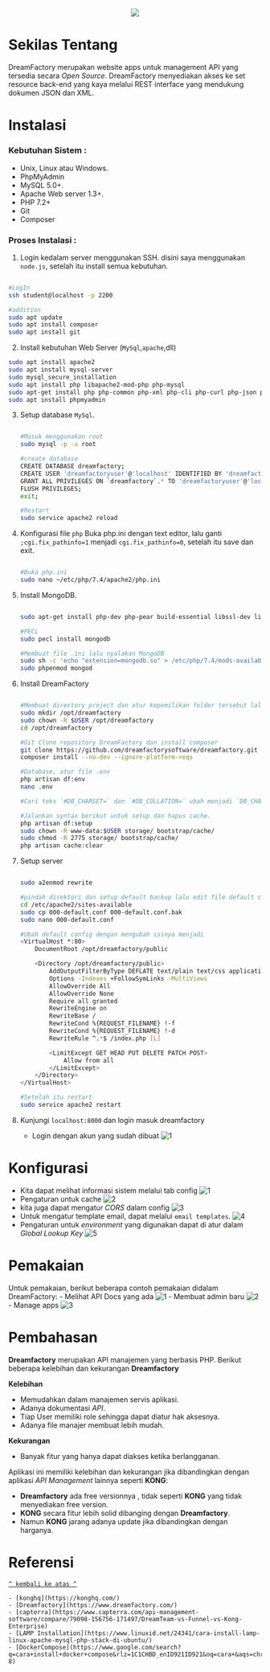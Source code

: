 <h1 align="center"><img src="https://raw.githubusercontent.com/dreamfactorysoftware/dreamfactory/master/readme/vertical-logo-fullcolor.png"></h1>

# Sekilas Tentang

DreamFactory merupakan website apps untuk management API yang tersedia secara *Open Source*.  DreamFactory menyediakan akses ke set resource back-end yang kaya melalui REST interface yang mendukung dokumen JSON dan XML.

# Instalasi

### Kebutuhan Sistem :
- Unix, Linux atau Windows.
- PhpMyAdmin
- MySQL 5.0+.
- Apache Web server 1.3+.
- PHP 7.2+
- Git
- Composer



### Proses Instalasi :
1. Login kedalam server menggunakan SSH. disini saya menggunakan `node.js`, setelah itu install semua kebutuhan.
```bash

#LogIn
ssh student@localhost -p 2200

#addition
sudo apt update
sudo apt install composer
sudo apt install git
```


2. Install kebutuhan Web Server (`MySql`,`apache`,dll)
```bash
sudo apt install apache2
sudo apt install mysql-server
sudo mysql_secure_installation
sudo apt install php libapache2-mod-php php-mysql
sudo apt-get install php php-common php-xml php-cli php-curl php-json php-mysqlnd php7.4-sqlite php-soap php-mbstring php-zip php-bcmath
sudo apt install phpmyadmin
```

3. Setup database `MySql`.
    ```bash

    #Masuk menggunakan root
    sudo mysql -p -u root
    
    #create database
    CREATE DATABASE dreamfactory;
    CREATE USER 'dreamfactoryuser'@'localhost' IDENTIFIED BY 'dreamfactorypass';
    GRANT ALL PRIVILEGES ON `dreamfactory`.* TO 'dreamfactoryuser'@'localhost';
    FLUSH PRIVILEGES;
    exit;
    
    #Restart
    sudo service apache2 reload
    ```


4. Konfigurasi file `php`
    Buka php.ini dengan text editor, lalu ganti `;cgi.fix_pathinfo=1` menjadi `cgi.fix_pathinfo=0`, setelah itu save dan exit.
    ```bash

    #Buka php.ini 
    sudo nano ~/etc/php/7.4/apache2/php.ini
    
    ```

5. Install MongoDB.
    ```bash

    sudo apt-get install php-dev php-pear build-essential libssl-dev libssl-dev libcurl4-openssl-dev pkg-config
    
    #PECL
    sudo pecl install mongodb
    
    #Membuat file .ini lalu nyalakan MongoDB
    sudo sh -c 'echo "extension=mongodb.so" > /etc/php/7.4/mods-available/mongodb.ini'
    sudo phpenmod mongod
    ```

6. Install DreamFactory
    ```bash

    #Membuat directory project dan atur kepemilikan folder tersebut lalu masuk kedalam direktori tersebut.
    sudo mkdir /opt/dreamfactory
    sudo chown -R $USER /opt/dreamfactory  
    cd /opt/dreamfactory
    
    #Git Clone repository DreamFactory dan install composer
    git clone https://github.com/dreamfactorysoftware/dreamfactory.git ./
    composer install --no-dev --ignore-platform-reqs
    
    #Database, atur file .env
    php artisan df:env
    nano .env
   
    #Cari teks `#DB_CHARSET=` dan `#DB_COLLATION=` ubah menjadi `DB_CHARSET=utf8` dan `DB_COLLATION=utf8_unicode_ci`, lalu save dan exit.
    
    #Jalankan syntax berikut untuk setup dan hapus cache.
    php artisan df:setup
    sudo chown -R www-data:$USER storage/ bootstrap/cache/
    sudo chmod -R 2775 storage/ bootstrap/cache/
    php artisan cache:clear 
    ```

7. Setup server
    ```bash

    sudo a2enmod rewrite
    
    #pindah direktori dan setup default backup lalu edit file default config
    cd /etc/apache2/sites-available
    sudo cp 000-default.conf 000-default.conf.bak
    sudo nano 000-default.conf
    
    #Ubah default config dengan mengubah isinya menjadi
    <VirtualHost *:80>
        DocumentRoot /opt/dreamfactory/public

        <Directory /opt/dreamfactory/public>
            AddOutputFilterByType DEFLATE text/plain text/css application/json application/javascript text/xml application/xml application/xml+rss text/javascript
            Options -Indexes +FollowSymLinks -MultiViews
            AllowOverride All
            AllowOverride None
            Require all granted
            RewriteEngine on
            RewriteBase /
            RewriteCond %{REQUEST_FILENAME} !-f
            RewriteCond %{REQUEST_FILENAME} !-d
            RewriteRule ^.*$ /index.php [L]

            <LimitExcept GET HEAD PUT DELETE PATCH POST>
                Allow from all
            </LimitExcept>
        </Directory>
    </VirtualHost>
    
    #Setelah itu restart
    sudo service apache2 restart
    ```
8. Kunjungi `localhost:8000` dan login masuk dreamfactory

    - Login dengan akun yang sudah dibuat
    ![1](https://github.com/aslam004/Komdat-P2-6/blob/main/Screenshot/login.png)

# Konfigurasi
- Kita dapat melihat informasi sistem melalui tab config
    ![1](https://github.com/aslam004/Komdat-P2-6/blob/main/Screenshot/sysinfo.png)
- Pengaturan untuk cache 
    ![2](https://github.com/aslam004/Komdat-P2-6/blob/2a0bbf3d21e9430a0446640f5c0d82114ae93d75/Screenshot/cache.png)
- kita juga dapat mengatur *CORS* dalam config
    ![3](https://github.com/aslam004/Komdat-P2-6/blob/main/Screenshot/cors.png)
- Untuk mengatur template email, dapat melalui `email templates`.
    ![4](https://github.com/aslam004/Komdat-P2-6/blob/main/Screenshot/emailtemplate.png)
- Pengaturan untuk *environment* yang digunakan dapat di atur dalam *Global Lookup Key*
    ![5](https://github.com/aslam004/Komdat-P2-6/blob/main/Screenshot/glk.png)

# Pemakaian
Untuk pemakaian, berikut beberapa contoh pemakaian didalam DreamFactory:
    - Melihat API Docs yang ada
        ![1](https://github.com/aslam004/Komdat-P2-6/blob/main/Screenshot/APIDocs.png)
    - Membuat admin baru
        ![2](https://github.com/aslam004/Komdat-P2-6/blob/main/Screenshot/create%20admin.png)
    - Manage apps
        ![3](https://github.com/aslam004/Komdat-P2-6/blob/main/Screenshot/manage%20apps.png)

# Pembahasan
**Dreamfactory** merupakan API manajemen yang berbasis PHP. Berikut beberapa kelebihan dan kekurangan **Dreamfactory**

**Kelebihan**
- Memudahkan dalam manajemen servis aplikasi.
- Adanya dokumentasi *API*.
- Tiap User memiliki role sehingga dapat diatur hak aksesnya.
- Adanya file manajer membuat lebih mudah.

**Kekurangan**
- Banyak fitur yang hanya dapat diakses ketika berlangganan.

Aplikasi ini memiliki kelebihan dan kekurangan jika dibandingkan dengan aplikasi *API Management* lainnya seperti **KONG**:
- **Dreamfactory** ada free versionnya , tidak seperti **KONG** yang tidak menyediakan free version.
- **KONG** secara fitur lebih solid dibanging dengan **Dreamfactory**.
- Namun **KONG** jarang adanya update jika dibandingkan dengan harganya.



# Referensi
[`^ kembali ke atas ^`](#)

    - [konghq](https://konghq.com/)
    - [Dreamfactory](https://www.dreamfactory.com/)
    - [capterra](https://www.capterra.com/api-management-software/compare/79098-156756-171497/DreamTeam-vs-Funnel-vs-Kong-Enterprise)
    - [LAMP Installation](https://www.linuxid.net/24341/cara-install-lamp-linux-apache-mysql-php-stack-di-ubuntu/)
    - [DockerCompose](https://www.google.com/search?q=cara+install+docker+compose&rlz=1C1CHBD_enID921ID921&oq=cara+&aqs=chrome.2.69i59l3j69i57j69i59j69i60l2j69i61.2692j0j4&sourceid=chrome&ie=UTF-8)
